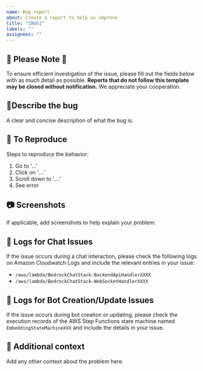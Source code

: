 ```yaml
---
name: Bug report
about: Create a report to help us improve
title: "[BUG]"
labels: ""
assignees: ""
---
```


## 🚨 **Please Note** 🚨

To ensure efficient investigation of the issue, please fill out the fields below with as much detail as possible. **Reports that do not follow this template may be closed without notification.** We appreciate your cooperation.

## 🐞Describe the bug

A clear and concise description of what the bug is.

## 🔄 To Reproduce

Steps to reproduce the behavior:

1. Go to '...'
2. Click on '....'
3. Scroll down to '....'
4. See error

## 📷 Screenshots

If applicable, add screenshots to help explain your problem.

## 🔎 Logs for Chat Issues

If the issue occurs during a chat interaction, please check the following logs on Amazon Cloudwatch Logs and include the relevant entries in your issue:

- `/aws/lambda/BedrockChatStack-BackendApiHandlerXXXX`
- `/aws/lambda/BedrockChatStack-WebSocketHandlerXXXX`

## 🔎 Logs for Bot Creation/Update Issues

If the issue occurs during bot creation or updating, please check the execution records of the AWS Step Functions state machine named `EmbeddingStateMachineXXX` and include the details in your issue.

## 📝 Additional context

Add any other context about the problem here.
